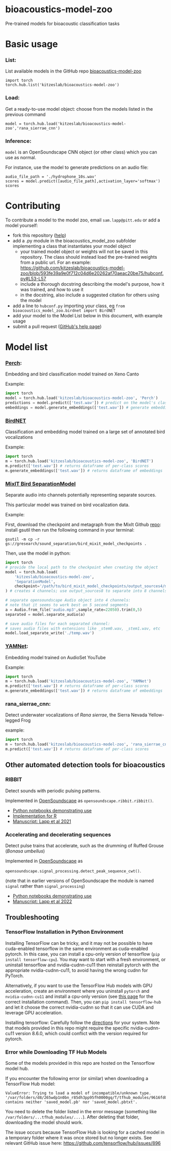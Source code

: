# bioacoustics-model-zoo
Pre-trained models for bioacoustic classification tasks

# Basic usage

### List: 

List available models in the GitHub repo [bioacoustics-model-zoo](https://github.com/kitzeslab/bioacoustics-model-zoo/)
```
import torch
torch.hub.list('kitzeslab/bioacoustics-model-zoo')
```

### Load: 

Get a ready-to-use model object: choose from the models listed in the previous command
```
model = torch.hub.load('kitzeslab/bioacoustics-model-zoo','rana_sierrae_cnn')
```

### Inference:

`model` is an OpenSoundscape CNN object (or other class) which you can use as normal. 

For instance, use the model to generate predictions on an audio file: 

```
audio_file_path = './hydrophone_10s.wav'
scores = model.predict([audio_file_path],activation_layer='softmax')
scores
```

# Contributing

To contribute a model to the model zoo, email `sam.lapp@pitt.edu` or add a model yourself:
- fork this repository ([help](https://docs.github.com/en/pull-requests/collaborating-with-pull-requests/working-with-forks/fork-a-repo))
- add a .py module in the bioacoustics_model_zoo subfolder implementing a class that instantiates your model object
  - your trained model object or weights will not be saved in this repository. The class should instead load the pre-trained weights from a public url. For an example:
https://github.com/kitzeslab/bioacoustics-model-zoo/blob/593fe39a9e0f712c04d6e20262af70aeac20be75/hubconf.py#L53-L57
  - include a thorough docstring describing the model's purpose, how it was trained, and how to use it
  - in the docstring, also include a suggested citation for others using the model
- add a line to `hubconf.py` importing your class, eg `from bioacoustics_model_zoo.birdnet import BirdNET`
- add your model to the Model List below in this document, with example usage
- submit a pull request ([GitHub's help page](https://docs.github.com/en/pull-requests/collaborating-with-pull-requests/proposing-changes-to-your-work-with-pull-requests/creating-a-pull-request-from-a-fork))

  

# Model list

### [Perch](https://tfhub.dev/google/bird-vocalization-classifier/4): 

Embedding and bird classification model trained on Xeno Canto

Example:

```python
import torch
model = torch.hub.load('kitzeslab/bioacoustics-model-zoo', 'Perch')
predictions = model.predict(['test.wav']) # predict on the model's classes
embeddings = model.generate_embeddings(['test.wav']) # generate embeddings on each 5 sec of audio
```

### [BirdNET](https://github.com/kahst/BirdNET-Analyzer)

Classification and embedding model trained on a large set of annotated bird vocalizations

Example: 

```python
import torch
m = torch.hub.load('kitzeslab/bioacoustics-model-zoo', 'BirdNET')
m.predict(['test.wav']) # returns dataframe of per-class scores
m.generate_embeddings(['test.wav']) # returns dataframe of embeddings
```

### [MixIT Bird SeparationModel](https://github.com/google-research/sound-separation/blob/master/models/bird_mixit/README.md)

Separate audio into channels potentially representing separate sources.

This particular model was trained on bird vocalization data. 

Example:

First, download the checkpoint and metagraph from the MixIt Github 
[repo](https://github.com/google-research/sound-separation/blob/master/models/bird_mixit/README.md):
install gsutil then run the following command in your terminal:

`gsutil -m cp -r gs://gresearch/sound_separation/bird_mixit_model_checkpoints .`

Then, use the model in python:
```python
import torch
# provide the local path to the checkpoint when creating the object
model = torch.hub.load(
    'kitzeslab/bioacoustics-model-zoo',
    'SeparationModel',
    checkpoint='/path/to/bird_mixit_model_checkpoints/output_sources4/model.ckpt-3223090'
) # creates 4 channels; use output_sources8 to separate into 8 channels

# separate opensoundscape Audio object into 4 channels:
# note that it seems to work best on 5 second segments
a = Audio.from_file('audio.mp3',sample_rate=22050).trim(0,5)
separated = model.separate_audio(a)

# save audio files for each separated channel:
# saves audio files with extensions like _stem0.wav, _stem1.wav, etc
model.load_separate_write('./temp.wav')
```

### [YAMNet](https://tfhub.dev/google/yamnet/1): 

Embedding model trained on AudioSet YouTube

Example:

```python
import torch
m = torch.hub.load('kitzeslab/bioacoustics-model-zoo', 'YAMNet')
m.predict(['test.wav']) # returns dataframe of per-class scores
m.generate_embeddings(['test.wav']) # returns dataframe of embeddings
```


### rana_sierrae_cnn: 

Detect underwater vocalizations of _Rana sierrae_, the Sierra Nevada Yellow-legged Frog

example: 
```python
import torch
m = torch.hub.load('kitzeslab/bioacoustics-model-zoo', 'rana_sierrae_cnn')
m.predict(['test.wav']) # returns dataframe of per-class scores
```

## Other automated detection tools for bioacoustics

### RIBBIT 

Detect sounds with periodic pulsing patterns. 

Implemented in [OpenSoundscape](https://opensoundscape.org) as
`opensoundscape.ribbit.ribbit()`.

- [Python notebooks demonstrating use](https://github.com/kitzeslab/ribbit_manuscript_notebooks)
- [Implementation for R](https://github.com/kitzeslab/r-ribbit)
- [Manuscript: Lapp et al 2021](https://conbio.onlinelibrary.wiley.com/doi/full/10.1111/cobi.13718)

### Accelerating and decelerating sequences

Detect pulse trains that accelerate, such as the drumming of Ruffed Grouse (_Bonasa umbellus_)

Implemented in [OpenSoundscape](https://opensoundscape.org) as

`opensoundscape.signal_processing.detect_peak_sequence_cwt()`. 

(note that in earlier versions of 
OpenSoundscape the module is named `signal` rather than `signal_processing`)

- [Python notebooks demonstrating use](https://github.com/kitzeslab/ruffed_grouse_manuscript_2022)
- [Manuscript: Lapp et al 2022](https://wildlife.onlinelibrary.wiley.com/doi/full/10.1002/wsb.1395)


## Troubleshooting 

### TensorFlow Installation in Python Environment

Installing TensorFlow can be tricky, and it may not be possible to have cuda-enabled tensorflow in the same environment as cuda-enabled pytorch. In this case, you can install a cpu-only version of tensorflow (`pip install tensorflow-cpu`). You may want to start with a fresh environment, or uninstall tensorflow and nvidia-cudnn-cu11 then reinstall pytorch with the appropriate nvidia-cudnn-cu11, to avoid having the wrong cudnn for PyTorch. 

Alternatively, if you want to use the TensorFlow Hub models with GPU acceleration, create an environment where you uninstall `pytorch` and `nvidia-cudnn-cu11` and install a cpu-only version (see [this page](https://pytorch.org/get-started/locally/) for the correct installation command). Then, you can `pip install tensorflow-hub` and let it choose the correct nvidia-cudnn so that it can use CUDA and leverage GPU acceleration. 

Installing tensorflow: Carefully follow the [directions](https://www.tensorflow.org/install/pip) for your system. Note that models provided in this repo might require the specific nvidia-cudnn-cu11 version 8.6.0, which could conflict with the version required for pytorch. 

### Error while Downloading TF Hub Models

Some of the models provided in this repo are hosted on the Tensorflow model hub. 

If you encounter the following error (or similar) when downloading a TensorFlow Hub model:

```
ValueError: Trying to load a model of incompatible/unknown type. '/var/folders/d8/265wdp1n0bn_r85dh3pp95fh0000gq/T/tfhub_modules/9616fd04ec2360621642ef9455b84f4b668e219e' contains neither 'saved_model.pb' nor 'saved_model.pbtxt'.
```

You need to delete the folder listed in the error message (something like `/var/folders/...tfhub_modules/....`). After deleting that folder, downloading the model should work. 

The issue occurs because TensorFlow Hub is looking for a cached 
model in a temporary folder where it was once stored but no longer exists. See relevant GitHub issue here: 
https://github.com/tensorflow/hub/issues/896
